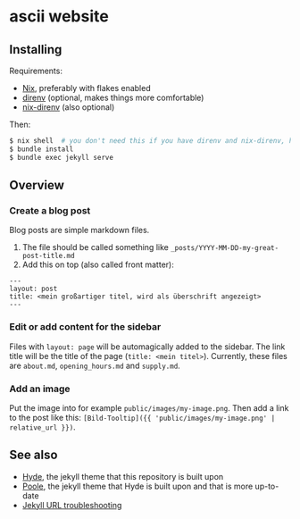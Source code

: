 # ascii website

## Installing

Requirements:
- [Nix](https://nixos.org/download.html), preferably with flakes enabled
- [direnv](https://direnv.net/) (optional, makes things more comfortable)
- [nix-direnv](https://github.com/nix-community/nix-direnv) (also optional)

Then:
```bash
$ nix shell  # you don't need this if you have direnv and nix-direnv, haha two dependencies to skip one command
$ bundle install
$ bundle exec jekyll serve
```

## Overview

### Create a blog post

Blog posts are simple markdown files.
1. The file should be called something like `_posts/YYYY-MM-DD-my-great-post-title.md`
2. Add this on top (also called front matter):
```
---
layout: post
title: <mein großartiger titel, wird als überschrift angezeigt>
---
```

### Edit or add content for the sidebar

Files with `layout: page` will be automagically added to the sidebar. The link title will be the title of the page (`title: <mein titel>`). Currently, these files are `about.md`, `opening_hours.md` and `supply.md`.

### Add an image

Put the image into for example `public/images/my-image.png`. Then add a link to the post like this: `[Bild-Tooltip]({{ 'public/images/my-image.png' | relative_url }})`.

## See also

- [Hyde](https://github.com/poole/hyde), the jekyll theme that this repository is built upon
- [Poole](https://github.com/poole/poole), the jekyll theme that Hyde is built upon and that is more up-to-date
- [Jekyll URL troubleshooting](https://mademistakes.com/mastering-jekyll/site-url-baseurl/)
